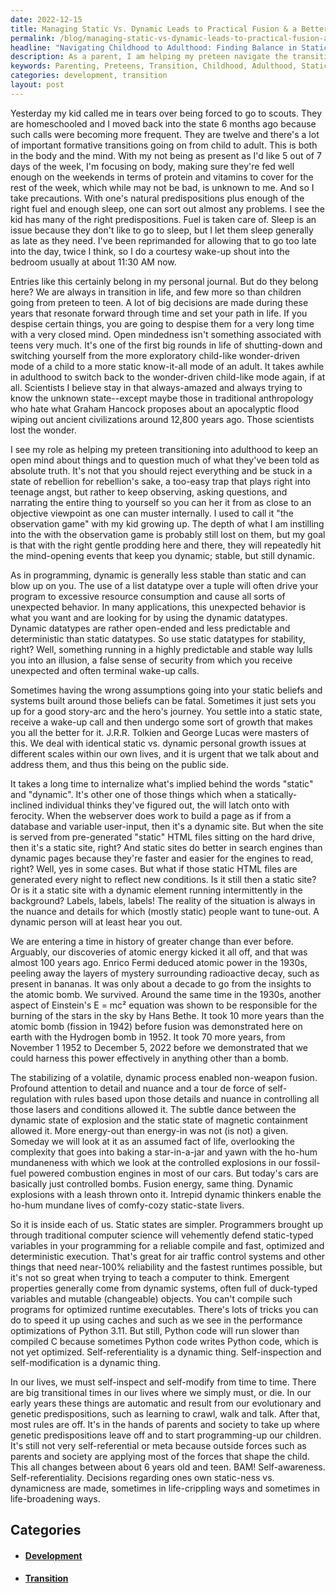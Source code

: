 ```yaml
---
date: 2022-12-15
title: Managing Static Vs. Dynamic Leads to Practical Fusion & a Better You
permalink: /blog/managing-static-vs-dynamic-leads-to-practical-fusion-a-better-you/
headline: "Navigating Childhood to Adulthood: Finding Balance in Static and Dynamic States"
description: As a parent, I am helping my preteen navigate the transition from childhood to adulthood by encouraging them to observe, ask questions, and narrate their experiences. I am teaching them the importance of both static and dynamic states of being, which are both necessary for growth, from developing atomic energy to the inner workings of our own lives. I am also reflecting on my own journey of self-inspection and self-modification, which I had to do in order to grow and develop during transitional periods.
keywords: Parenting, Preteens, Transition, Childhood, Adulthood, Static, Dynamic, Observation, Questions, Narration, Growth, Atomic Energy, Self-Inspection, Self-Modification, Development, Crawling, Walking, Talking, Self-Awareness, Decisions
categories: development, transition
layout: post
---
```


Yesterday my kid called me in tears over being forced to go to scouts. They are
homeschooled and I moved back into the state 6 months ago because such calls
were becoming more frequent. They are twelve and there's a lot of important
formative transitions going on from child to adult. This is both in the body
and the mind. With my not being as present as I'd like 5 out of 7 days of the
week, I'm focusing on body, making sure they're fed well enough on the weekends
in terms of protein and vitamins to cover for the rest of the week, which while
may not be bad, is unknown to me. And so I take precautions. With one's natural
predispositions plus enough of the right fuel and enough sleep, one can sort
out almost any problems. I see the kid has many of the right predispositions.
Fuel is taken care of. Sleep is an issue because they don't like to go to
sleep, but I let them sleep generally as late as they need. I've been
reprimanded for allowing that to go too late into the day, twice I think, so I
do a courtesy wake-up shout into the bedroom usually at about 11:30 AM now.

Entries like this certainly belong in my personal journal. But do they belong
here? We are always in transition in life, and few more so than children going
from preteen to teen. A lot of big decisions are made during these years that
resonate forward through time and set your path in life. If you despise certain
things, you are going to despise them for a very long time with a very closed
mind. Open mindedness isn't something associated with teens very much. It's one
of the first big rounds in life of shutting-down and switching yourself from
the more exploratory child-like wonder-driven mode of a child to a more static
know-it-all mode of an adult. It takes awhile in adulthood to switch back to
the wonder-driven child-like mode again, if at all. Scientists I believe stay
in that always-amazed and always trying to know the unknown state--except maybe
those in traditional anthropology who hate what Graham Hancock proposes about
an apocalyptic flood wiping out ancient civilizations around 12,800 years ago.
Those scientists lost the wonder.

I see my role as helping my preteen transitioning into adulthood to keep an
open mind about things and to question much of what they've been told as
absolute truth. It's not that you should reject everything and be stuck in a
state of rebellion for rebellion's sake, a too-easy trap that plays right into
teenage angst, but rather to keep observing, asking questions, and narrating
the entire thing to yourself so you can her it from as close to an objective
viewpoint as one can muster internally. I used to call it "the observation
game" with my kid growing up. The depth of what I am instilling into the with
the observation game is probably still lost on them, but my goal is that with
the right gentle prodding here and there, they will repeatedly hit the
mind-opening events that keep you dynamic; stable, but still dynamic.

As in programming, dynamic is generally less stable than static and can blow up
on you. The use of a list datatype over a tuple will often drive your program
to excessive resource consumption and cause all sorts of unexpected behavior.
In many applications, this unexpected behavior is what you want and are looking
for by using the dynamic datatypes. Dynamic datatypes are rather open-ended and
less predictable and deterministic than static datatypes. So use static
datatypes for stability, right? Well, something running in a highly predictable
and stable way lulls you into an illusion, a false sense of security from which
you receive unexpected and often terminal wake-up calls.

Sometimes having the wrong assumptions going into your static beliefs and
systems built around those beliefs can be fatal. Sometimes it just sets you up
for a good story-arc and the hero's journey. You settle into a static state,
receive a wake-up call and then undergo some sort of growth that makes you all
the better for it. J.R.R. Tolkien and George Lucas were masters of this. We
deal with identical static vs. dynamic personal growth issues at different
scales within our own lives, and it is urgent that we talk about and address
them, and thus this being on the public side.

It takes a long time to internalize what's implied behind the words "static"
and "dynamic". It's other one of those things which when a statically-inclined
individual thinks they've figured out, the will latch onto with ferocity. When
the webserver does work to build a page as if from a database and variable
user-input, then it's a dynamic site. But when the site is served from
pre-generated "static" HTML files sitting on the hard drive, then it's a static
site, right? And static sites do better in search engines than dynamic pages
because they're faster and easier for the engines to read, right? Well, yes in
some cases. But what if those static HTML files are generated every night to
reflect new conditions. Is it still then a static site? Or is it a static site
with a dynamic element running intermittently in the background? Labels,
labels, labels! The reality of the situation is always in the nuance and
details for which (mostly static) people want to tune-out. A dynamic person
will at least hear you out.

We are entering a time in history of greater change than ever before. Arguably,
our discoveries of atomic energy kicked it all off, and that was almost 100
years ago. Enrico Fermi deduced atomic power in the 1930s, peeling away the
layers of mystery surrounding radioactive decay, such as present in bananas. It
was only about a decade to go from the insights to the atomic bomb. We
survived. Around the same time in the 1930s, another aspect of Einstein's E =
mc² equation was shown to be responsible for the burning of the stars in the
sky by Hans Bethe. It took 10 more years than the atomic bomb (fission in 1942)
before fusion was demonstrated here on earth with the Hydrogen bomb in 1952. It
took 70 more years, from November 1 1952 to December 5, 2022 before we
demonstrated that we could harness this power effectively in anything other
than a bomb.

The stabilizing of a volatile, dynamic process enabled non-weapon fusion.
Profound attention to detail and nuance and a tour de force of self-regulation
with rules based upon those details and nuance in controlling all those lasers
and conditions allowed it. The subtle dance between the dynamic state of
explosion and the static state of magnetic containment allowed it. More
energy-out than energy-in was not (is not) a given. Someday we will look at it
as an assumed fact of life, overlooking the complexity that goes into baking a
star-in-a-jar and yawn with the ho-hum mundaneness with which we look at the
controlled explosions in our fossil-fuel powered combustion engines in most of
our cars. But today's cars are basically just controlled bombs. Fusion energy,
same thing. Dynamic explosions with a leash thrown onto it. Intrepid dynamic
thinkers enable the ho-hum mundane lives of comfy-cozy static-state livers.

So it is inside each of us. Static states are simpler. Programmers brought up
through traditional computer science will vehemently defend static-typed
variables in your programming for a reliable compile and fast, optimized and
deterministic execution. That's great for air traffic control systems and other
things that need near-100% reliability and the fastest runtimes possible, but
it's not so great when trying to teach a computer to think. Emergent properties
generally come from dynamic systems, often full of duck-typed variables and
mutable (changeable) objects. You can't compile such programs for optimized
runtime executables. There's lots of tricks you can do to speed it up using
caches and such as we see in the performance optimizations of Python 3.11. But
still, Python code will run slower than compiled C because sometimes Python
code writes Python code, which is not yet optimized. Self-referentiality is a
dynamic thing. Self-inspection and self-modification is a dynamic thing.

In our lives, we must self-inspect and self-modify from time to time. There are
big transitional times in our lives where we simply must, or die. In our early
years these things are automatic and result from our evolutionary and genetic
predispositions, such as learning to crawl, walk and talk. After that, most
rules are off. It's in the hands of parents and society to take up where
genetic predispositions leave off and to start programming-up our children.
It's still not very self-referential or meta because outside forces such as
parents and society are applying most of the forces that shape the child. This
all changes between about 6 years old and teen. BAM! Self-awareness.
Self-referentiality. Decisions regarding ones own static-ness vs. dynamicness
are made, sometimes in life-crippling ways and sometimes in life-broadening
ways.


## Categories

<ul>
<li><h4><a href='/development/'>Development</a></h4></li>
<li><h4><a href='/transition/'>Transition</a></h4></li></ul>